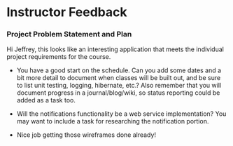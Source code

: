 # Instructor Feedback

### Project Problem Statement and Plan

Hi Jeffrey, this looks like an interesting application that meets the individual project requirements for the course.

* You have a good start on the schedule. Can you add some dates and a bit more detail to document when classes will be built out, and be sure to list unit testing, logging, hibernate, etc.? Also remember that you will document progress in a journal/blog/wiki, so status reporting could be added as a task too.

* Will the notifications functionality be a web service implementation? You may want to include a task for researching the notification portion. 

* Nice job getting those wireframes done already!

